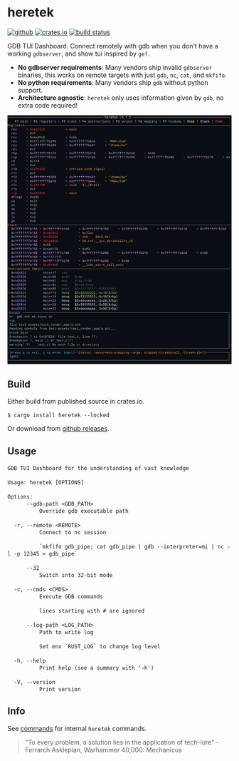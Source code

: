 # heretek
[<img alt="github" src="https://img.shields.io/badge/github-wcampbell0x2a/heretek-8da0cb?style=for-the-badge&labelColor=555555&logo=github" height="20">](https://github.com/wcampbell0x2a/heretek)
[<img alt="crates.io" src="https://img.shields.io/crates/v/heretek.svg?style=for-the-badge&color=fc8d62&logo=rust" height="20">](https://crates.io/crates/heretek)
[<img alt="build status" src="https://img.shields.io/github/actions/workflow/status/wcampbell0x2a/heretek/main.yml?branch=master&style=for-the-badge" height="20">](https://github.com/wcampbell0x2a/heretek/actions?query=branch%3Amaster)

GDB TUI Dashboard. Connect remotely with gdb when you don't have a working `gdbserver`, and show tui inspired by `gef`.

* **No gdbserver requirements**: Many vendors ship invalid `gdbserver` binaries, this works on remote targets with just `gdb`, `nc`, `cat`, and `mkfifo`.
* **No python requirements**: Many vendors ship `gdb` without python support.
* **Architecture agnostic**: `heretek` only uses information given by `gdb`, no extra code required!

![screenshot](images/screenshot.png)

## Build
Either build from published source in crates.io.
```
$ cargo install heretek --locked
```

Or download from [github releases](https://github.com/wcampbell0x2a/heretek/releases).

## Usage
```console
GDB TUI Dashboard for the understanding of vast knowledge

Usage: heretek [OPTIONS]

Options:
      --gdb-path <GDB_PATH>
          Override gdb executable path

  -r, --remote <REMOTE>
          Connect to nc session

          `mkfifo gdb_pipe; cat gdb_pipe | gdb --interpreter=mi | nc -l -p 12345 > gdb_pipe`

      --32
          Switch into 32-bit mode

  -c, --cmds <CMDS>
          Execute GDB commands

          lines starting with # are ignored

      --log-path <LOG_PATH>
          Path to write log

          Set env `RUST_LOG` to change log level

  -h, --help
          Print help (see a summary with '-h')

  -V, --version
          Print version
```

## Info
See [commands](./docs/commands.md) for internal `heretek` commands.

> "To every problem, a solution lies in the application of tech-lore" - Ferrarch Asklepian, Warhammer 40,000: Mechanicus
